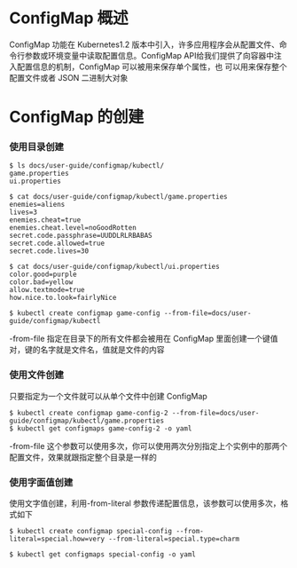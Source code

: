 # ConfigMap 概述

ConfigMap 功能在 Kubernetes1.2 版本中引入，许多应用程序会从配置文件、命令行参数或环境变量中读取配置信息。ConfigMap API给我们提供了向容器中注入配置信息的机制，ConfigMap 可以被用来保存单个属性，也 可以用来保存整个配置文件或者 JSON 二进制大对象

# ConfigMap 的创建

### 使用目录创建

```
$ ls docs/user-guide/configmap/kubectl/
game.properties
ui.properties

$ cat docs/user-guide/configmap/kubectl/game.properties
enemies=aliens
lives=3
enemies.cheat=true
enemies.cheat.level=noGoodRotten
secret.code.passphrase=UUDDLRLRBABAS
secret.code.allowed=true
secret.code.lives=30

$ cat docs/user-guide/configmap/kubectl/ui.properties
color.good=purple
color.bad=yellow
allow.textmode=true
how.nice.to.look=fairlyNice

$ kubectl create configmap game-config --from-file=docs/user-guide/configmap/kubectl
```

-from-file 指定在目录下的所有文件都会被用在 ConfigMap 里面创建一个键值对，键的名字就是文件名，值就是文件的内容

### 使用文件创建

只要指定为一个文件就可以从单个文件中创建 ConfigMap

```
$ kubectl create configmap game-config-2 --from-file=docs/user- guide/configmap/kubectl/game.properties
$ kubectl get configmaps game-config-2 -o yaml
```

-from-file 这个参数可以使用多次，你可以使用两次分別指定上个实例中的那两个配置文件，效果就跟指定整个目录是一样的

### 使用字面值创建

使用文字值创建，利用-from-literal 参数传递配置信息，该参数可以使用多次，格式如下

```
$ kubectl create configmap special-config --from-literal=special.how=very --from-literal=special.type=charm

$ kubectl get configmaps special-config -o yaml
```



